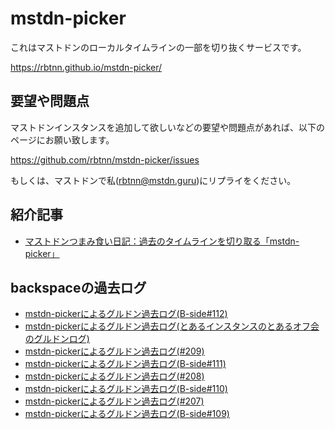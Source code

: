 
# mstdn-picker

これはマストドンのローカルタイムラインの一部を切り抜くサービスです。  

https://rbtnn.github.io/mstdn-picker/

## 要望や問題点

マストドンインスタンスを追加して欲しいなどの要望や問題点があれば、以下のページにお願い致します。  

https://github.com/rbtnn/mstdn-picker/issues

もしくは、マストドンで私([rbtnn@mstdn.guru](https://mstdn.guru/@rbtnn))にリプライをください。  

## 紹介記事

* [マストドンつまみ食い日記：過去のタイムラインを切り取る「mstdn-picker」](http://www.itmedia.co.jp/news/articles/1707/19/news138.html)

## backspaceの過去ログ

<!-- * [mstdn-pickerによるグルドン過去ログ(#210)](https://rbtnn.github.io/mstdn-picker/index.html?instance=mstdn.guru&since_id=506665&max_id=) -->
* [mstdn-pickerによるグルドン過去ログ(B-side#112)](https://rbtnn.github.io/mstdn-picker/index.html?instance=mstdn.guru&since_id=490461&max_id=491867)
* [mstdn-pickerによるグルドン過去ログ(とあるインスタンスのとあるオフ会のグルドンログ)](https://rbtnn.github.io/mstdn-picker/index.html?instance=mstdn.guru&since_id=476040&max_id=478079)
* [mstdn-pickerによるグルドン過去ログ(#209)](https://rbtnn.github.io/mstdn-picker/index.html?instance=mstdn.guru&since_id=470703&max_id=471640)
* [mstdn-pickerによるグルドン過去ログ(B-side#111)](https://rbtnn.github.io/mstdn-picker/index.html?instance=mstdn.guru&since_id=457762&max_id=458611)
* [mstdn-pickerによるグルドン過去ログ(#208)](https://rbtnn.github.io/mstdn-picker/index.html?instance=mstdn.guru&since_id=441438&max_id=442675)
* [mstdn-pickerによるグルドン過去ログ(B-side#110)](https://rbtnn.github.io/mstdn-picker/index.html?instance=mstdn.guru&since_id=429488&max_id=430653)
* [mstdn-pickerによるグルドン過去ログ(#207)](https://rbtnn.github.io/mstdn-picker/index.html?instance=mstdn.guru&since_id=413183&max_id=414527)
* [mstdn-pickerによるグルドン過去ログ(B-side#109)](https://rbtnn.github.io/mstdn-picker/index.html?instance=mstdn.guru&since_id=400670&max_id=401691)
